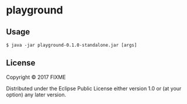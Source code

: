 # playground

## Usage

    $ java -jar playground-0.1.0-standalone.jar [args]

## License

Copyright © 2017 FIXME

Distributed under the Eclipse Public License either version 1.0 or (at
your option) any later version.

